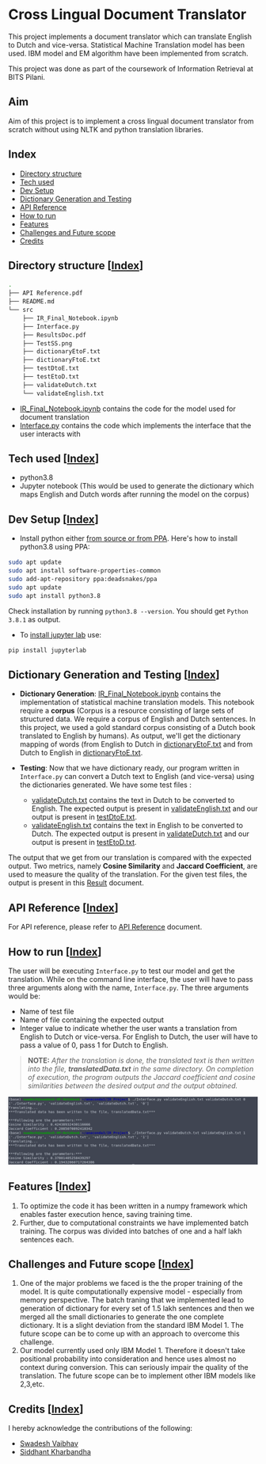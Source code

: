 # Cross Lingual Document Translator
This project implements a document translator which can translate English to Dutch and vice-versa. Statistical Machine Translation model has been used. IBM model and EM algorithm have been implemented from scratch.

This project was done as part of the coursework of Information Retrieval at BITS Pilani.

## Aim
Aim of this project is to implement a cross lingual document translator from scratch without using NLTK and python translation libraries. 

## Index
- [Directory structure](#directory-structure-index)
- [Tech used](#tech-used-index)
- [Dev Setup](#dev-setup-index)
- [Dictionary Generation and Testing](#dictionary-generation-and-testing-index)
- [API Reference](#api-reference-index)
- [How to run](#how-to-run-index)
- [Features](#features-index)
- [Challenges and Future scope](#challenges-and-future-scope-index)
- [Credits](#credits-index)


## Directory structure [[Index](#index)]
```bash
.
├── API Reference.pdf
├── README.md
└── src
    ├── IR_Final_Notebook.ipynb
    ├── Interface.py
    ├── ResultsDoc.pdf
    ├── TestSS.png
    ├── dictionaryEtoF.txt
    ├── dictionaryFtoE.txt
    ├── testDtoE.txt
    ├── testEtoD.txt
    ├── validateDutch.txt
    └── validateEnglish.txt
```
- [IR_Final_Notebook.ipynb](src/IR_Final_Notebook.ipynb) contains the code for the model used for document translation
- [Interface.py](src/Interface.py) contains the code which implements the interface that the user interacts with

## Tech used [[Index](#index)]
- python3.8
- Jupyter notebook (This would be used to generate the dictionary which maps English and Dutch words after running the model on the corpus)

## Dev Setup [[Index](#index)]
- Install python either [from source or from PPA](https://tech.serhatteker.com/post/2019-12/how-to-install-python38-on-ubuntu/). Here's how to install python3.8 using PPA:
```bash
sudo apt update
sudo apt install software-properties-common
sudo add-apt-repository ppa:deadsnakes/ppa
sudo apt update
sudo apt install python3.8
```

Check installation by running `python3.8 --version`. You should get `Python 3.8.1` as output.

- To [install jupyter lab](https://jupyter.org/install) use:
```bash
pip install jupyterlab
```

## Dictionary Generation and Testing [[Index](#index)]
- **Dictionary Generation**:
[IR_Final_Notebook.ipynb](src/IR_Final_Notebook.ipynb) contains the implementation of statistical machine translation models. This notebook require a **corpus** (Corpus is a resource consisting of large sets of structured data. We require a corpus of English and Dutch sentences. In this project, we used a gold standard corpus consisting of a Dutch book translated to English by humans). As output, we'll get the dictionary mapping of words (from English to Dutch in [dictionaryEtoF.txt](src/dictionaryEtoF.txt) and from Dutch to English in [dictionaryFtoE.txt](src/dictionaryFtoE.txt).

- **Testing**:
Now that we have dictionary ready, our program written in `Interface.py` can convert a Dutch text to English (and vice-versa) using the dictionaries generated. We have some test files : 
  - [validateDutch.txt](src/validateDutch.txt) contains the text in Dutch to be converted to English. The expected output is present in [validateEnglish.txt](src/validateEnglish.txt) and our output is present in [testDtoE.txt](src/testDtoE.txt).
  - [validateEnglish.txt](src/validateEnglish.txt) contains the text in English to be converted to Dutch. The expected output is present in [validateDutch.txt](src/validateDutch.txt) and our output is present in [testEtoD.txt](src/testEtoD.txt).

The output that we get from our translation is compared with the expected output. Two metrics, namely **Cosine Similarity** and **Jaccard Coefficient**, are used to measure the quality of the translation. For the given test files, the output is present in this [Result](src/ResultsDoc.pdf) document.

## API Reference [[Index](#index)]
For API reference, please refer to [API Reference](API%20Reference.pdf) document.

## How to run [[Index](#index)]
The user will be executing `Interface.py` to test our model and get the translation. While on the command line interface, the user will have to pass three arguments along with the name, `Interface.py`. 
The three arguments would be: 
- Name of test file
- Name of file containing the expected output
- Integer value to indicate whether the user wants a translation from English to Dutch or vice-versa. For English to Dutch, the user will have to pass a value of 0, pass 1 for Dutch to English.

> **NOTE:** *After the translation is done, the translated text is then written into the file, **translatedData.txt** in the same directory. On completion of execution, the program outputs the Jaccard coefficient and cosine similarities between the desired output and the output obtained.*

![Image showing how to run test input](src/TestSS.png)

## Features [[Index](#index)]
1. To optimize the code it has been written in a numpy framework which enables faster execution hence, saving training time.
2. Further, due to computational constraints we have implemented batch training. The corpus was divided into batches of one and a half lakh sentences each.

## Challenges and Future scope [[Index](#index)]
1. One of the major problems we faced is the the proper training of the model. It is quite computationally expensive model - especially from memory perspective. The batch traning that we implemented lead to generation of dictionary for every set of 1.5 lakh sentences and then we merged all the small dictionaries to generate the one complete dictionary. It is a slight deviation from the standard IBM Model 1. The future scope can be to come up with an approach to overcome this challenge.
2. Our model currently used only IBM Model 1. Therefore it doesn't take positional probability into consideration and hence uses almost no context during conversion. This can seriously impair the quality of the translation. The future scope can be to implement other IBM models like 2,3,etc.

## Credits [[Index](#index)]
I hereby acknowledge the contributions of the following:
- [Swadesh Vaibhav](https://github.com/swadesh-vaibhav)
- [Siddhant Kharbandha](https://github.com/the-catalyst)

